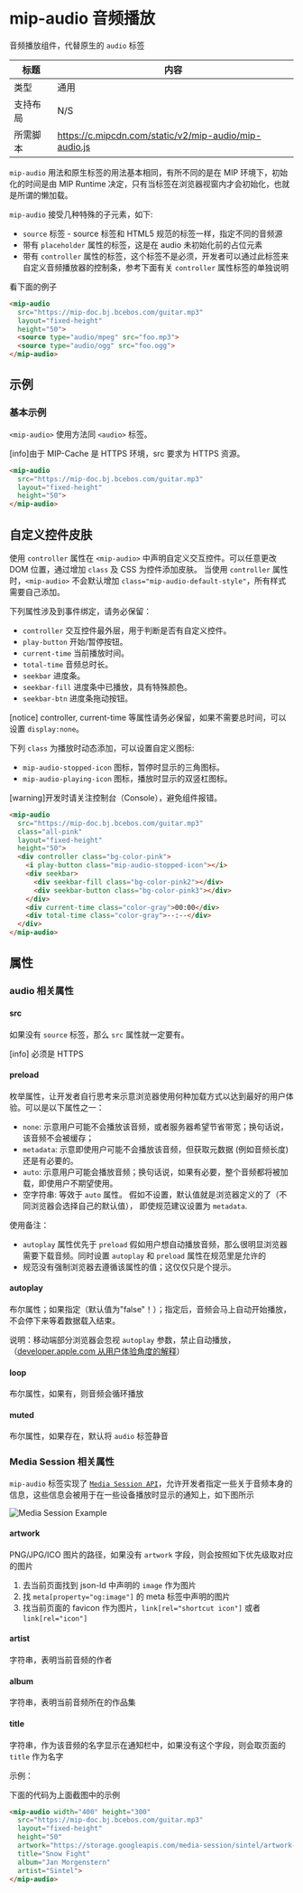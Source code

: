 # mip-audio 音频播放

音频播放组件，代替原生的 `audio` 标签

标题|内容
----|----
类型|通用
支持布局| N/S
所需脚本|https://c.mipcdn.com/static/v2/mip-audio/mip-audio.js

`mip-audio` 用法和原生标签的用法基本相同，有所不同的是在 MIP 环境下，初始化的时间是由 MIP Runtime 决定，只有当标签在浏览器视窗内才会初始化，也就是所谓的懒加载。

`mip-audio` 接受几种特殊的子元素，如下:

- `source` 标签 - source 标签和 HTML5 规范的标签一样，指定不同的音频源
- 带有 `placeholder` 属性的标签，这是在 audio 未初始化前的占位元素
- 带有 `controller` 属性的标签，这个标签不是必须，开发者可以通过此标签来自定义音频播放器的控制条，参考下面有关 `controller` 属性标签的单独说明

看下面的例子

```html
<mip-audio
  src="https://mip-doc.bj.bcebos.com/guitar.mp3"
  layout="fixed-height"
  height="50">
  <source type="audio/mpeg" src="foo.mp3">
  <source type="audio/ogg" src="foo.ogg">
</mip-audio>
```

## 示例

### 基本示例
`<mip-audio>` 使用方法同 `<audio>` 标签。

[info]由于 MIP-Cache 是 HTTPS 环境，src 要求为 HTTPS 资源。

``` html
<mip-audio
  src="https://mip-doc.bj.bcebos.com/guitar.mp3"
  layout="fixed-height"
  height="50">
</mip-audio>
```

## 自定义控件皮肤

使用 `controller` 属性在 `<mip-audio>` 中声明自定义交互控件。可以任意更改 DOM 位置，通过增加 `class` 及 CSS 为控件添加皮肤。
当使用 `controller` 属性时，`<mip-audio>` 不会默认增加 `class="mip-audio-default-style"`，所有样式需要自己添加。

下列属性涉及到事件绑定，请务必保留：

- `controller` 交互控件最外层，用于判断是否有自定义控件。
- `play-button` 开始/暂停按钮。
- `current-time` 当前播放时间。
- `total-time` 音频总时长。
- `seekbar` 进度条。
- `seekbar-fill` 进度条中已播放，具有特殊颜色。
- `seekbar-btn` 进度条拖动按钮。

[notice] controller, current-time 等属性请务必保留，如果不需要总时间，可以设置 `display:none`。

下列 `class` 为播放时动态添加，可以设置自定义图标:

- `mip-audio-stopped-icon` 图标，暂停时显示的三角图标。
- `mip-audio-playing-icon` 图标，播放时显示的双竖杠图标。

[warning]开发时请关注控制台（Console），避免组件报错。

``` html
<mip-audio
  src="https://mip-doc.bj.bcebos.com/guitar.mp3"
  class="all-pink"
  layout="fixed-height"
  height="50">
  <div controller class="bg-color-pink">
    <i play-button class="mip-audio-stopped-icon"></i>
    <div seekbar>
      <div seekbar-fill class="bg-color-pink2"></div>
      <div seekbar-button class="bg-color-pink3"></div>
    </div>
    <div current-time class="color-gray">00:00</div>
    <div total-time class="color-gray">--:--</div>
  </div>
</mip-audio>
```


## 属性

### audio 相关属性

#### src

如果没有 `source` 标签，那么 `src` 属性就一定要有。

[info] 必须是 HTTPS

#### preload

枚举属性，让开发者自行思考来示意浏览器使用何种加载方式以达到最好的用户体验。可以是以下属性之一：
- `none`: 示意用户可能不会播放该音频，或者服务器希望节省带宽；换句话说，该音频不会被缓存；
- `metadata`: 示意即使用户可能不会播放该音频，但获取元数据 (例如音频长度) 还是有必要的。
- `auto`: 示意用户可能会播放音频；换句话说，如果有必要，整个音频都将被加载，即使用户不期望使用。
- 空字符串: 等效于 `auto` 属性。
假如不设置，默认值就是浏览器定义的了（不同浏览器会选择自己的默认值）， 即使规范建议设置为 `metadata`.

使用备注：
- `autoplay` 属性优先于 `preload` 假如用户想自动播放音频，那么很明显浏览器需要下载音频。同时设置 `autoplay` 和 `preload` 属性在规范里是允许的
- 规范没有强制浏览器去遵循该属性的值；这仅仅只是个提示。

#### autoplay

布尔属性；如果指定（默认值为"false"！）；指定后，音频会马上自动开始播放，不会停下来等着数据载入结束。

说明：移动端部分浏览器会忽视 `autoplay` 参数，禁止自动播放，（[developer.apple.com 从用户体验角度的解释](https://developer.apple.com/library/content/documentation/AudioVideo/Conceptual/Using_HTML5_Audio_Video/Device-SpecificConsiderations/Device-SpecificConsiderations.html)）

#### loop

布尔属性，如果有，则音频会循环播放

#### muted

布尔属性，如果存在，默认将 `audio` 标签静音

### Media Session 相关属性

`mip-audio` 标签实现了 [`Media Session API`](https://developers.google.cn/web/updates/2017/02/media-session)，允许开发者指定一些关于音频本身的信息，这些信息会被用于在一些设备播放时显示的通知上，如下图所示

![Media Session Example](https://boscdn.baidu.com/v1/assets/mip-audio-mediasession.png)

#### artwork

PNG/JPG/ICO 图片的路径，如果没有 `artwork` 字段，则会按照如下优先级取对应的图片

1. 去当前页面找到 json-ld 中声明的 `image` 作为图片
2. 找 `meta[property="og:image"]` 的 meta 标签中声明的图片
3. 找当前页面的 favicon 作为图片，`link[rel="shortcut icon"]` 或者 `link[rel="icon"]`

#### artist

字符串，表明当前音频的作者

#### album

字符串，表明当前音频所在的作品集

#### title

字符串，作为该音频的名字显示在通知栏中，如果没有这个字段，则会取页面的 `title` 作为名字

示例：

下面的代码为上面截图中的示例

```html
<mip-audio width="400" height="300"
  src="https://mip-doc.bj.bcebos.com/guitar.mp3"
  layout="fixed-height"
  height="50"
  artwork="https://storage.googleapis.com/media-session/sintel/artwork-512.png"
  title="Snow Fight"
  album="Jan Morgenstern"
  artist="Sintel">
</mip-audio>
```
